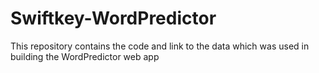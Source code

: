 # Swiftkey-WordPredictor
This repository contains the code and link to the data which was used in building the WordPredictor web app
